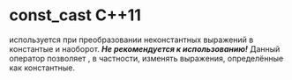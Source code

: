 # const_cast C++11 #

используется при преобразовании неконстантных выражений в константые и наоборот. _**Не рекомендуется к использованию!**_ Данный оператор позволяет , в частности, изменять выражения, определённые как константные.
